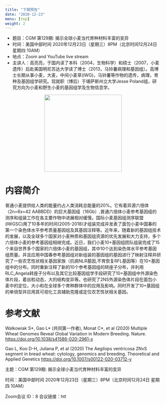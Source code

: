 ```yaml
---
title: "下期预告"
date: "2020-12-23"
menu: [top]
weight: 2
---
```


- 题目：CGM 第129期: 揭示全球小麦当代育种材料丰富的变异
- 时间：美国中部时间 2020年12月23日（星期三）8PM（北京时间12月24日 星期四 10AM）
- 地点：Zoom and YouTube live stream
- 主讲人：高亮亮，于国内读了本科（2004，生物科学）和硕士（2007，小麦遗传）后赴美国明尼苏达大学读了博士（2013，马铃薯病理和基因组）。高博士长期从事小麦，大麦，中间小麦草(IWG)，马铃薯等作物的遗传，病理，育种及基因组学研究。现就职（博后）于堪萨斯州立大学Jesse Poland组，研究方向为小麦和野生小麦的基因组学及生物信息学。


<div align="center">
<img src="https://i.ibb.co/g9cZG2p/1.png" height=250>
</div>

# 内容简介

普通小麦提供给人类的能量约占人类消耗总能量的20%。它有着异源六倍体（2n=6x=42 AABBDD）的巨大基因组（16Gb）,普通六倍体小麦参考基因组的测序和组装工作在各主要作物中进展相对缓慢。国际小麦基因组测序联盟(IWGSC)用了10多年的时间(2005-2018)才组装完成并发表了面包小麦中国春的第一个染色体水平参考质量基因组及其基因注释等。近年来，随着新的基因组技术的发展，以及全球多个国家对小麦种质和基因组资源的优先发展和大力支持，多个六倍体小麦的参考基因组相继完成。近日，我们小麦10+基因组团队组装完成了15个来自世界多个国家的六倍体小麦的基因组，其中10个达到染色体水平参考基因组质量。并且应用中国春参考基因组对新组装的基因组的基因进行了映射注释并研究了一些农艺性状相关基因家族（抗病NLR基因,不育恢复RFL基因等）在10+基因组中的分布。同时重新注释了新的10个参考基因组的转座子分布，并利用RLC_Angela转座子分布以及其它比较基因组学手段研究了10+基因组中外源染色体片段，着丝粒动态，大的结构变异等。也研究了2NS外源染色体片段在面包小麦中的定位，大小和在全球多个育种群体中的应用及影响。同时开发了10+基因组的单倍型并应用其可视化工具辅助克隆或定位农艺性状相关基因。

# 参考文献

Walkowiak S*, Gao L* (共同第一作者), Monat C*, et al (2020) Multiple Wheat Genomes Reveal Global Variation in Modern Breeding. Nature. https://doi.org/10.1038/s41586-020-2961-x

Gao L, Koo D-H, Juliana P, et al (2020) The Aegilops ventricosa 2NvS segment in bread wheat: cytology, genomics and breeding. Theoretical and Applied Genetics https://doi.org/10.1007/s00122-020-03712-y 


主题：CGM 第129期: 揭示全球小麦当代育种材料丰富的变异

时间：美国中部时间 2020年12月23日（星期三）8PM（北京时间12月24日 星期四 10AM）

Zoom会议 ID：8
会议链接：htt
